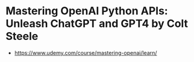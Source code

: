 # Mastering OpenAI Python APIs: Unleash ChatGPT and GPT4 by Colt Steele
- https://www.udemy.com/course/mastering-openai/learn/

